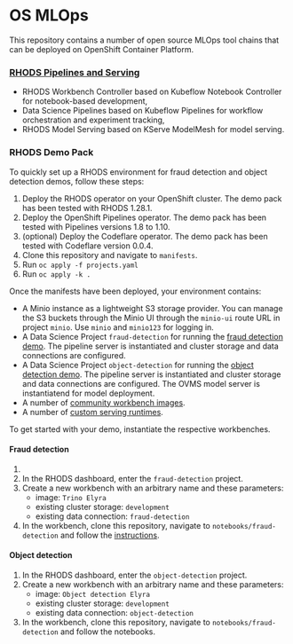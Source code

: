 # OS MLOps

This repository contains a number of open source MLOps tool chains that can be deployed on OpenShift Container Platform.

### [RHODS Pipelines and Serving](odh-kfp-modelmesh.md)

- RHODS Workbench Controller based on Kubeflow Notebook Controller for notebook-based development,
- Data Science Pipelines based on Kubeflow Pipelines for workflow orchestration and experiment tracking,
- RHODS Model Serving based on KServe ModelMesh for model serving.

### RHODS Demo Pack

To quickly set up a RHODS environment for fraud detection and object detection demos, follow these steps:
1. Deploy the RHODS operator on your OpenShift cluster. The demo pack has been tested with RHODS 1.28.1.
2. Deploy the OpenShift Pipelines operator. The demo pack has been tested with Pipelines versions 1.8 to 1.10.
3. (optional) Deploy the Codeflare operator. The demo pack has been tested with Codeflare version 0.0.4.
4. Clone this repository and navigate to `manifests`.
5. Run `oc apply -f projects.yaml`
6. Run `oc apply -k .`

Once the manifests have been deployed, your environment contains:
- A Minio instance as a lightweight S3 storage provider. You can manage the S3 buckets through the Minio UI through the `minio-ui` route URL in project `minio`. Use `minio` and `minio123` for logging in.
- A Data Science Project `fraud-detection` for running the [fraud detection demo](notebooks/fraud-detection/instructions.md). The pipeline server is instantiated and cluster storage and data connections are configured.
- A Data Science Project `object-detection` for running the [object detection demo](notebooks/object-detection-example). The pipeline server is instantiated and cluster storage and data connections are configured. The OVMS model server is instantiatend for model deployment.
- A number of [community workbench images](manifests/odh/custom-notebooks.yaml).
- A number of [custom serving runtimes](manifests/odh/modelmesh/custom-runtimes.yaml).

To get started with your demo, instantiate the respective workbenches.

#### Fraud detection

1. 
1. In the RHODS dashboard, enter the `fraud-detection` project.
2. Create a new workbench with an arbitrary name and these parameters:
    - image: `Trino Elyra`
    - existing cluster storage: `development`
    - existing data connection: `fraud-detection`
3. In the workbench, clone this repository, navigate to `notebooks/fraud-detection` and follow the [instructions](notebooks/fraud-detection/instructions.md).

#### Object detection

1. In the RHODS dashboard, enter the `object-detection` project.
2. Create a new workbench with an arbitrary name and these parameters:
    - image: `Object detection Elyra`
    - existing cluster storage: `development`
    - existing data connection: `object-detection`
3. In the workbench, clone this repository, navigate to `notebooks/fraud-detection` and follow the notebooks.